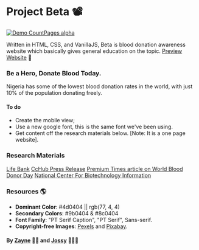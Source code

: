 # Project Beta 📽️

<!-- %[<iframe src="https://drive.google.com/file/d/1RZFBokqqCJYnqeVIn3dMUKWUxbUeiFqR/preview" width="640" height="480"></iframe>] -->
[![Demo CountPages alpha](https://gifs.com/gif/beta-vl3rvV)](https://youtu.be/EtvhQGxCf1U)


Written in HTML, CSS, and VanillaJS, Beta is blood donation awareness website which basically gives general education on the topic.
[Preview Website](https://buildbeta.netlify.app) 🔗

### Be a Hero, Donate Blood Today.
Nigeria has some of the lowest blood donation rates in the world, with just 10% of the population donating freely.


#### To do
* Create the mobile view;
* Use a new google font, this is the same font we've been using.
* Get content off the research materials below. [Note: It is a one page website].


### Research Materials
[Life Bank](https://lifebankcares.com/#/home)
[CcHub Press Release](https://cchubnigeria.com/press-release-google-puts-the-spotlight-on-blood-donation-with-lifebank/#)
[Premium Times article on World Blood Donor Day](https://www.premiumtimesng.com/health/health-news/272568-world-blood-donor-day-only-10-of-nigerians-donate-blood-freely-fg.html)
[National Center For Biotechnology Information](https://www.ncbi.nlm.nih.gov/pmc/articles/PMC3574505/)


### Resources 🌎
* **Dominant Color**: #4d0404 || rgb(77, 4, 4)
* **Secondary Colors**: #9b0404 & #8c0404
* **Font Family**: "PT Serif Caption", "PT Serif", Sans-serif.
* **Copyright-free Images**: [Pexels](https://pexels.com) and [Pixabay](https://pixabay.com).


#### By [Zayne](https://github.com/Tijani-zainab) 👧🏾 and [Jossy](https://github.com/giwajossy) 👨🏾‍🦱
